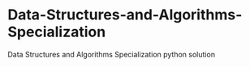 # Data-Structures-and-Algorithms-Specialization
Data Structures and Algorithms Specialization python solution
